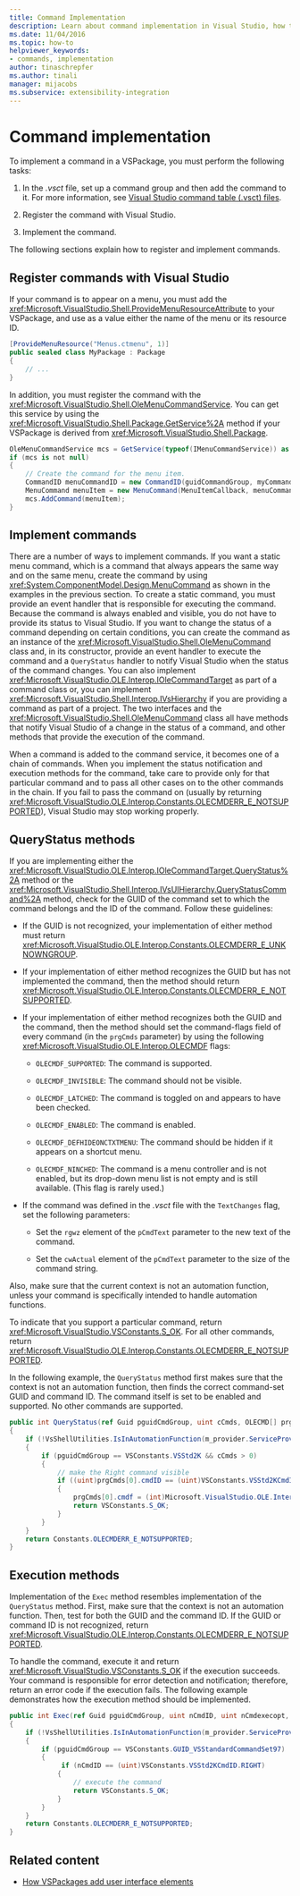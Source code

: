 ```yaml
---
title: Command Implementation
description: Learn about command implementation in Visual Studio, how to set up a command group in a VSPackage, add a command to it, register the command, and implement it. 
ms.date: 11/04/2016
ms.topic: how-to
helpviewer_keywords:
- commands, implementation
author: tinaschrepfer
ms.author: tinali
manager: mijacobs
ms.subservice: extensibility-integration
---
```

# Command implementation

To implement a command in a VSPackage, you must perform the following tasks:

1. In the *.vsct* file, set up a command group and then add the command to it. For more information, see [Visual Studio command table (.vsct) files](../../extensibility/internals/visual-studio-command-table-dot-vsct-files.md).

2. Register the command with Visual Studio.

3. Implement the command.

The following sections explain how to register and implement commands.

## Register commands with Visual Studio
 If your command is to appear on a menu, you must add the <xref:Microsoft.VisualStudio.Shell.ProvideMenuResourceAttribute> to your VSPackage, and use as a value either the name of the menu or its resource ID.

```c#
[ProvideMenuResource("Menus.ctmenu", 1)]
public sealed class MyPackage : Package
{
    // ...
}
```

 In addition, you must register the command with the <xref:Microsoft.VisualStudio.Shell.OleMenuCommandService>. You can get this service by using the <xref:Microsoft.VisualStudio.Shell.Package.GetService%2A> method if your VSPackage is derived from <xref:Microsoft.VisualStudio.Shell.Package>.

```c#
OleMenuCommandService mcs = GetService(typeof(IMenuCommandService)) as OleMenuCommandService;
if (mcs is not null)
{
    // Create the command for the menu item.
    CommandID menuCommandID = new CommandID(guidCommandGroup, myCommandID);
    MenuCommand menuItem = new MenuCommand(MenuItemCallback, menuCommandID);
    mcs.AddCommand(menuItem);
}
```

## Implement commands
 There are a number of ways to implement commands. If you want a static menu command, which is a command that always appears the same way and on the same menu, create the command by using <xref:System.ComponentModel.Design.MenuCommand> as shown in the examples in the previous section. To create a static command, you must provide an event handler that is responsible for executing the command. Because the command is always enabled and visible, you do not have to provide its status to Visual Studio. If you want to change the status of a command depending on certain conditions, you can create the command as an instance of the <xref:Microsoft.VisualStudio.Shell.OleMenuCommand> class and, in its constructor, provide an event handler to execute the command and a `QueryStatus` handler to notify Visual Studio when the status of the command changes. You can also implement <xref:Microsoft.VisualStudio.OLE.Interop.IOleCommandTarget> as part of a command class or, you can implement <xref:Microsoft.VisualStudio.Shell.Interop.IVsHierarchy> if you are providing a command as part of a project. The two interfaces and the <xref:Microsoft.VisualStudio.Shell.OleMenuCommand> class all have methods that notify Visual Studio of a change in the status of a command, and other methods that provide the execution of the command.

 When a command is added to the command service, it becomes one of a chain of commands. When you implement the status notification and execution methods for the command, take care to provide only for that particular command and to pass all other cases on to the other commands in the chain. If you fail to pass the command on (usually by returning <xref:Microsoft.VisualStudio.OLE.Interop.Constants.OLECMDERR_E_NOTSUPPORTED>), Visual Studio may stop working properly.

## QueryStatus methods
 If you are implementing either the <xref:Microsoft.VisualStudio.OLE.Interop.IOleCommandTarget.QueryStatus%2A> method or the <xref:Microsoft.VisualStudio.Shell.Interop.IVsUIHierarchy.QueryStatusCommand%2A> method, check for the GUID of the command set to which the command belongs and the ID of the command. Follow these guidelines:

- If the GUID is not recognized, your implementation of either method must return <xref:Microsoft.VisualStudio.OLE.Interop.Constants.OLECMDERR_E_UNKNOWNGROUP>.

- If your implementation of either method recognizes the GUID but has not implemented the command, then the method should return <xref:Microsoft.VisualStudio.OLE.Interop.Constants.OLECMDERR_E_NOTSUPPORTED>.

- If your implementation of either method recognizes both the GUID and the command, then the method should set the command-flags field of every command (in the `prgCmds` parameter) by using the following <xref:Microsoft.VisualStudio.OLE.Interop.OLECMDF> flags:

  - `OLECMDF_SUPPORTED`: The command is supported.

  - `OLECMDF_INVISIBLE`: The command should not be visible.

  - `OLECMDF_LATCHED`: The command is toggled on and appears to have been checked.

  - `OLECMDF_ENABLED`: The command is enabled.

  - `OLECMDF_DEFHIDEONCTXTMENU`: The command should be hidden if it appears on a shortcut menu.

  - `OLECMDF_NINCHED`: The command is a menu controller and is not enabled, but its drop-down menu list is not empty and is still available. (This flag is rarely used.)

- If the command was defined in the *.vsct* file with the `TextChanges` flag, set the following parameters:

  - Set the `rgwz` element of the `pCmdText` parameter to the new text of the command.

  - Set the `cwActual` element of the `pCmdText` parameter to the size of the command string.

Also, make sure that the current context is not an automation function, unless your command is specifically intended to handle automation functions.

To indicate that you support a particular command, return <xref:Microsoft.VisualStudio.VSConstants.S_OK>. For all other commands, return <xref:Microsoft.VisualStudio.OLE.Interop.Constants.OLECMDERR_E_NOTSUPPORTED>.

In the following example, the `QueryStatus` method first makes sure that the context is not an automation function, then finds the correct command-set GUID and command ID. The command itself is set to be enabled and supported. No other commands are supported.

```csharp
public int QueryStatus(ref Guid pguidCmdGroup, uint cCmds, OLECMD[] prgCmds, IntPtr pCmdText)
{
    if (!VsShellUtilities.IsInAutomationFunction(m_provider.ServiceProvider))
    {
        if (pguidCmdGroup == VSConstants.VSStd2K && cCmds > 0)
        {
            // make the Right command visible
            if ((uint)prgCmds[0].cmdID == (uint)VSConstants.VSStd2KCmdID.RIGHT)
            {
                prgCmds[0].cmdf = (int)Microsoft.VisualStudio.OLE.Interop.Constants.MSOCMDF_ENABLED | (int)Microsoft.VisualStudio.OLE.Interop.Constants.MSOCMDF_SUPPORTED;
                return VSConstants.S_OK;
            }
        }
    }
    return Constants.OLECMDERR_E_NOTSUPPORTED;
}
```

## Execution methods
 Implementation of the `Exec` method resembles implementation of the `QueryStatus` method. First, make sure that the context is not an automation function. Then, test for both the GUID and the command ID. If the GUID or command ID is not recognized, return <xref:Microsoft.VisualStudio.OLE.Interop.Constants.OLECMDERR_E_NOTSUPPORTED>.

 To handle the command, execute it and return <xref:Microsoft.VisualStudio.VSConstants.S_OK> if the execution succeeds. Your command is responsible for error detection and notification; therefore, return an error code if the execution fails. The following example demonstrates how the execution method should be implemented.

```csharp
public int Exec(ref Guid pguidCmdGroup, uint nCmdID, uint nCmdexecopt, IntPtr pvaIn, IntPtr pvaOut)
{
    if (!VsShellUtilities.IsInAutomationFunction(m_provider.ServiceProvider))
    {
        if (pguidCmdGroup == VSConstants.GUID_VSStandardCommandSet97)
        {
             if (nCmdID == (uint)VSConstants.VSStd2KCmdID.RIGHT)
            {
                // execute the command
                return VSConstants.S_OK;
            }
        }
    }
    return Constants.OLECMDERR_E_NOTSUPPORTED;
}
```

## Related content

- [How VSPackages add user interface elements](../../extensibility/internals/how-vspackages-add-user-interface-elements.md)
